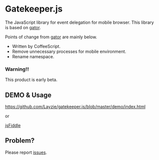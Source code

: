 # Gatekeeper.js

The JavaScript library for event delegation for mobile browser.
This library is based on [gator](http://craig.is/riding/gators).

Points of change from [gator](http://craig.is/riding/gators) are mainly below.

- Written by CoffeeScript.
- Remove unnecessary processes for mobile environment.
- Rename namespace.

### Warning!!

This product is early beta.

## DEMO & Usage

https://github.com/Layzie/gatekeeper.js/blob/master/demo/index.html

or

[jsFiddle](http://jsfiddle.net/Layzie/uB6cD/)

## Problem?

Please report [issues](https://github.com/Layzie/gatekeeper.js/issues).

